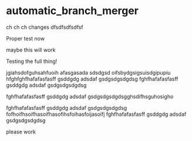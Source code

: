 # automatic_branch_merger

ch ch ch changes
dfsdfsdfsdfsf

Proper test now

maybe this will work


Testing the full thing!

jgiahsdofguhsahfuoih afasgasada
sdsdgsd
oifsbydgsigsuisdgipupiu
hfghfghfhafafasfasff
gsddgdg
adsdaf
gsdgsdgsdgdsg
fghfhafafasfasff
gsddgdg
adsdaf
gsdgsdgsdgdsg

fghfhafafasfasff
gsddgdg
adsdaf
gsdgsdgsdgdsgghsdifhsguhosigho

fghfhafafasfasff
gsddgdg
adsdaf
gsdgsdgsdgdsg
fofhoifhsoifhasoifhasofihsfoihasfoijasoifj
fghfhafafasfasff
gsddgdg
adsdaf
gsdgsdgsdgdsg

please work
